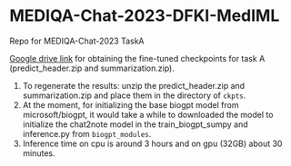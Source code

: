 # MEDIQA-Chat-2023-DFKI-MedIML
Repo for MEDIQA-Chat-2023 TaskA

[Google drive link](https://drive.google.com/drive/folders/1soKGJLSmqZAvXK1fNTYJpS2U1xaKRANd?usp=sharing) for obtaining the fine-tuned checkpoints for task A (predict_header.zip and summarization.zip).

1. To regenerate the results: unzip the predict_header.zip and summarization.zip and place them in the directory of `ckpts`. 
2. At the moment, for initializing the base biogpt model from microsoft/biogpt, it would take a while to downloaded the model to initialize the chat2note model in the train_biogpt_sumpy and inference.py from `biogpt_modules`. 
3. Inference time on cpu is around 3 hours and on gpu (32GB) about 30 minutes. 

